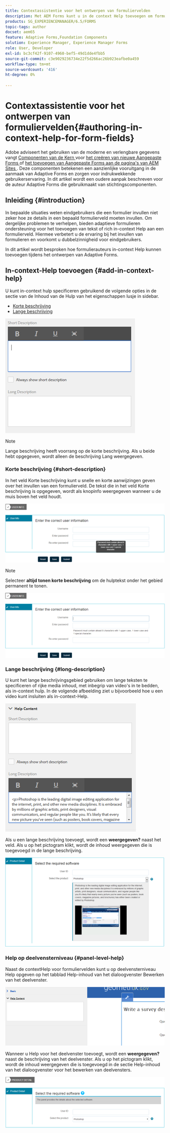 ```yaml
---
title: Contextassistentie voor het ontwerpen van formuliervelden
description: Met AEM Forms kunt u in de context Help toevoegen om formuliervelden en deelvensters als tekst of rich media, inclusief video's, aan te passen.
products: SG_EXPERIENCEMANAGER/6.5/FORMS
topic-tags: author
docset: aem65
feature: Adaptive Forms,Foundation Components
solution: Experience Manager, Experience Manager Forms
role: User, Developer
exl-id: bc3cf42f-9107-4960-bef5-49d1dde4fbb5
source-git-commit: c3e9029236734e22f5d266ac26b923eafbe0a459
workflow-type: tm+mt
source-wordcount: '416'
ht-degree: 0%

---
```


# Contextassistentie voor het ontwerpen van formuliervelden{#authoring-in-context-help-for-form-fields}

<span class="preview"> Adobe adviseert het gebruiken van de moderne en verlengbare gegevens vangt [ Componenten van de Kern ](https://experienceleague.adobe.com/docs/experience-manager-core-components/using/adaptive-forms/introduction.html) voor [ het creëren van nieuwe Aangepaste Forms ](/help/forms/using/create-an-adaptive-form-core-components.md) of [ het toevoegen van Aangepaste Forms aan de pagina&#39;s van AEM Sites ](/help/forms/using/create-or-add-an-adaptive-form-to-aem-sites-page.md). Deze componenten betekenen een aanzienlijke vooruitgang in de aanmaak van Adaptive Forms en zorgen voor indrukwekkende gebruikerservaring. In dit artikel wordt een oudere aanpak beschreven voor de auteur Adaptive Forms die gebruikmaakt van stichtingscomponenten. </span>

## Inleiding {#introduction}

In bepaalde situaties weten eindgebruikers die een formulier invullen niet zeker hoe ze details in een bepaald formulierveld moeten invullen. Om dergelijke problemen te verhelpen, bieden adaptieve formulieren ondersteuning voor het toevoegen van tekst of rich in-context Help aan een formulierveld. Hiermee verbetert u de ervaring bij het invullen van formulieren en voorkomt u dubbelzinnigheid voor eindgebruikers.

In dit artikel wordt besproken hoe formulierauteurs in-context Help kunnen toevoegen tijdens het ontwerpen van Adaptive Forms.

## In-context-Help toevoegen {#add-in-context-help}

U kunt in-context hulp specificeren gebruikend de volgende opties in de sectie van de Inhoud van de Hulp van het eigenschappen lusje in sidebar.

* [Korte beschrijving](../../forms/using/authoring-in-field-help.md#p-short-description-p)
* [Lange beschrijving](../../forms/using/authoring-in-field-help.md#p-long-description-p)

![ In-context hulp voor vormgebieden ](assets/descriptions.png)

>[!NOTE]
>
>Lange beschrijving heeft voorrang op de korte beschrijving. Als u beide hebt opgegeven, wordt alleen de beschrijving Lang weergegeven.

### Korte beschrijving {#short-description}

In het veld Korte beschrijving kunt u snelle en korte aanwijzingen geven over het invullen van een formulierveld. De tekst die in het veld Korte beschrijving is opgegeven, wordt als knopinfo weergegeven wanneer u de muis boven het veld houdt.

![ Korte beschrijving voor het toevoegen van in-context hulp voor vormgebieden ](assets/tooltip.png)

>[!NOTE]
>
>Selecteer **altijd tonen korte beschrijving** om de hulptekst onder het gebied permanent te tonen.

![ Permanente korte in-context hulp onder het gebied ](assets/short1.png)

### Lange beschrijving {#long-description}

U kunt het lange beschrijvingsgebied gebruiken om lange teksten te specificeren of rijke media inhoud, met inbegrip van video&#39;s in te bedden, als in-context hulp. In de volgende afbeelding ziet u bijvoorbeeld hoe u een video kunt insluiten als in-context-Help.

![ Toevoegend rijke media als in-context hulp voor vormgebieden ](assets/long-descriptions.png)

Als u een lange beschrijving toevoegt, wordt een **weergegeven?** naast het veld. Als u op het pictogram klikt, wordt de inhoud weergegeven die is toegevoegd in de lange beschrijving.

![ Voorbeeld van rijke media in-context hulp ](assets/photoshop.png)

### Help op deelvensterniveau {#panel-level-help}

Naast de contextHelp voor formuliervelden kunt u op deelvensterniveau Help opgeven op het tabblad Help-inhoud van het dialoogvenster Bewerken van het deelvenster.

![ Toevoegend in-context hulp voor een vormpaneel ](assets/panel-level-help.png)

Wanneer u Help voor het deelvenster toevoegt, wordt een **weergegeven?** naast de beschrijving van het deelvenster. Als u op het pictogram klikt, wordt de inhoud weergegeven die is toegevoegd in de sectie Help-inhoud van het dialoogvenster voor het bewerken van deelvensters.

![ Voorbeeld van in-context hulp op het niveau van het vormpaneel ](assets/photoshop-1.png)
